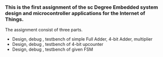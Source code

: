 ### This is the first assignment of the sc Degree Embedded system design and microcontroller applications for the Internet of Things. 
The assignment consist of three parts.
* Design, debug , testbench of simple Full Adder, 4-bit Adder, multiplier
* Design, debug , testbench of 4-bit upcounter
* Design, debug , testbench of given FSM
